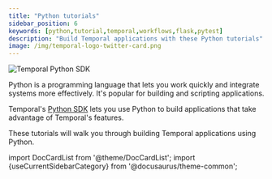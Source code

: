 ```yaml
---
title: "Python tutorials"
sidebar_position: 6
keywords: [python,tutorial,temporal,workflows,flask,pytest]
description: "Build Temporal applications with these Python tutorials"
image: /img/temporal-logo-twitter-card.png
---
```


<img className="banner" src="/img/sdk_banners/banner_python.png" alt="Temporal Python SDK" />

Python is a programming language that lets you work quickly and integrate systems more effectively. It's popular for building and scripting applications.

Temporal's [Python SDK](https://docs.temporal.io/dev-guide/python/foundations#add-your-sdk) lets you use Python to build applications that take advantage of Temporal's features.

These tutorials will walk you through building Temporal applications using Python.

import DocCardList from '@theme/DocCardList';
import {useCurrentSidebarCategory} from '@docusaurus/theme-common';

<DocCardList items={useCurrentSidebarCategory().items}/>
